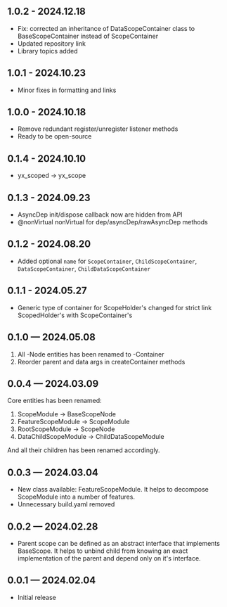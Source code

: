 ## 1.0.2 - 2024.12.18

* Fix: corrected an inheritance of DataScopeContainer class to BaseScopeContainer instead of
  ScopeContainer
* Updated repository link
* Library topics added

## 1.0.1 - 2024.10.23

* Minor fixes in formatting and links

## 1.0.0 - 2024.10.18

* Remove redundant register/unregister listener methods
* Ready to be open-source

## 0.1.4 - 2024.10.10

* yx_scoped -> yx_scope

## 0.1.3 - 2024.09.23

* AsyncDep init/dispose callback now are hidden from API
* @nonVirtual nonVirtual for dep/asyncDep/rawAsyncDep methods

## 0.1.2 - 2024.08.20

* Added optional `name`
  for `ScopeContainer`, `ChildScopeContainer`, `DataScopeContainer`, `ChildDataScopeContainer`

## 0.1.1 - 2024.05.27

* Generic type of container for ScopeHolder's changed for strict link ScopedHolder's with
  ScopeContainer's

## 0.1.0 — 2024.05.08

1. All -Node entities has been renamed to -Container
2. Reorder parent and data args in createContainer methods

## 0.0.4 — 2024.03.09

Core entities has been renamed:

1. ScopeModule -> BaseScopeNode
2. FeatureScopeModule -> ScopeModule
3. RootScopeModule -> ScopeNode
4. DataChildScopeModule -> ChildDataScopeModule

And all their children has been renamed accordingly.

## 0.0.3 — 2024.03.04

* New class available: FeatureScopeModule. It helps to decompose ScopeModule into a number of
  features.
* Unnecessary build.yaml removed

## 0.0.2 — 2024.02.28

* Parent scope can be defined as an abstract interface that implements BaseScope. It helps to unbind
  child from knowing an exact implementation of the parent and depend only on it's interface.

## 0.0.1 — 2024.02.04

* Initial release
